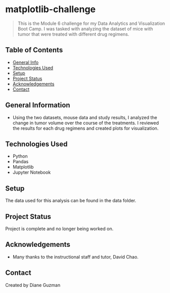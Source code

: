# matplotlib-challenge
> This is the Module 6 challenge for my Data Analytics and Visualization Boot Camp.  I was tasked with analyzing the dataset of mice with tumor that were treated with different drug regimens.

## Table of Contents
* [General Info](#general-information)
* [Technologies Used](#technologies-used)
* [Setup](#setup)
* [Project Status](#project-status)
* [Acknowledgements](#acknowledgements)
* [Contact](#contact)


## General Information
- Using the two datasets, mouse data and study results, I analyzed the change in tumor volume over the course of the treatments.  I reviewed the results for each drug regimens and created plots for visualization.  


## Technologies Used
- Python
- Pandas
- Matplotlib
- Jupyter Notebook


## Setup
The data used for this analysis can be found in the data folder. 


## Project Status
Project is complete and no longer being worked on.


## Acknowledgements
- Many thanks to the instructional staff and tutor, David Chao.


## Contact
Created by Diane Guzman

